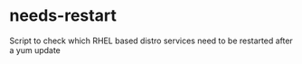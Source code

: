 # needs-restart
Script to check which RHEL based distro services need to be restarted after a yum update
